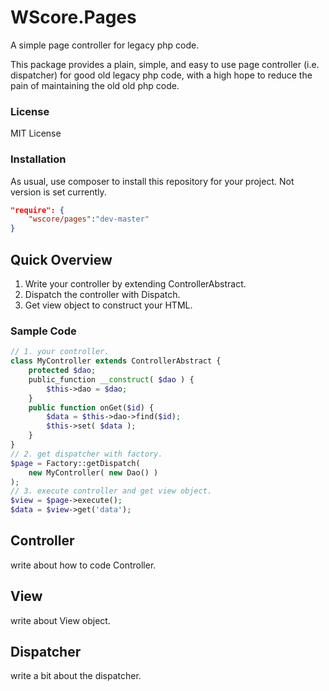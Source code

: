 WScore.Pages
============

A simple page controller for legacy php code.

This package provides a plain, simple, and easy to use
page controller (i.e. dispatcher) for good old legacy
php code, with a high hope to reduce the pain of
maintaining the old old php code.

### License

MIT License

### Installation

As usual, use composer to install this repository for your project.
Not version is set currently.

```json
"require": {
    "wscore/pages":"dev-master"
}
```

Quick Overview
--------------

1.   Write your controller by extending ControllerAbstract.
2.   Dispatch the controller with Dispatch.
3.   Get view object to construct your HTML.

### Sample Code

```php
// 1. your controller.
class MyController extends ControllerAbstract {
    protected $dao;
    public_function __construct( $dao ) {
        $this->dao = $dao;
    }
    public function onGet($id) {
        $data = $this->dao->find($id);
        $this->set( $data );
    }
}
// 2. get dispatcher with factory.
$page = Factory::getDispatch(
    new MyController( new Dao() )
);
// 3. execute controller and get view object.
$view = $page->execute();
$data = $view->get('data');
```


Controller
----------

write about how to code Controller.


View
----

write about View object. 

Dispatcher
----------

write a bit about the dispatcher. 

